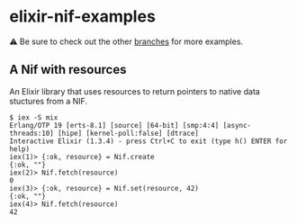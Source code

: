 # elixir-nif-examples

⚠️  Be sure to check out the other [branches](https://github.com/jeffkreeftmeijer/elixir-nif-example/branches) for more examples.

## A Nif with resources

An Elixir library that uses resources to return pointers to native data stuctures from a NIF.

```
$ iex -S mix
Erlang/OTP 19 [erts-8.1] [source] [64-bit] [smp:4:4] [async-threads:10] [hipe] [kernel-poll:false] [dtrace]
Interactive Elixir (1.3.4) - press Ctrl+C to exit (type h() ENTER for help)
iex(1)> {:ok, resource} = Nif.create
{:ok, ""}
iex(2)> Nif.fetch(resource)
0
iex(3)> {:ok, resource} = Nif.set(resource, 42)
{:ok, ""}
iex(4)> Nif.fetch(resource)
42
```
